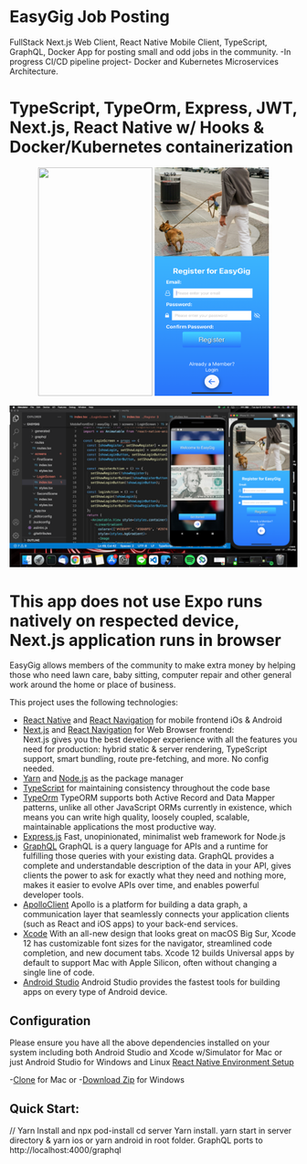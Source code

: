 # EasyGig Job Posting

FullStack Next.js Web Client, React Native Mobile Client, TypeScript, GraphQL, Docker App for posting small and odd jobs in the community. -In progress CI/CD pipeline project- Docker and Kubernetes Microservices Architecture.

# TypeScript, TypeOrm, Express, JWT, Next.js, React Native w/ Hooks & Docker/Kubernetes containerization

<p align="middle">
<img src="./readmeassets/splashscreen.png" width="200" height="400">
<img src="./readmeassets/registerscreen.png" width="200" height="400">
</p>

![Final App](./readmeassets/indev.png)

# This app does not use Expo runs natively on respected device, Next.js application runs in browser

EasyGig allows members of the community to make extra money by helping those who need lawn care, baby sitting, computer repair and other general work around the home or place of business.

This project uses the following technologies:

- [React Native](https://reactnative.dev/) and [React Navigation](https://reactnavigation.org/) for mobile frontend iOs & Android
- [Next.js](https://nextjs.org/) and [React Navigation](https://reactnavigation.org/) for Web Browser frontend:  
  Next.js gives you the best developer experience with all the features you need for production: hybrid static & server rendering, TypeScript support, smart bundling, route pre-fetching, and more. No config needed.
- [Yarn](https://yarnpkg.com/) and [Node.js](https://nodejs.org/en/) as the package manager
- [TypeScript](https://www.typescriptlang.org/) for maintaining consistency throughout the code base
- [TypeOrm](https://typeorm.io/#/) TypeORM supports both Active Record and Data Mapper patterns, unlike all other JavaScript ORMs currently in existence, which means you can write high quality, loosely coupled, scalable, maintainable applications the most productive way.
- [Express.js](https://expressjs.com/) Fast, unopinionated, minimalist web framework for Node.js
- [GraphQL](https://www.apollographql.com/docs/) GraphQL is a query language for APIs and a runtime for fulfilling those queries with your existing data. GraphQL provides a complete and understandable description of the data in your API, gives clients the power to ask for exactly what they need and nothing more, makes it easier to evolve APIs over time, and enables powerful developer tools.
- [ApolloClient](https://expressjs.com/) Apollo is a platform for building a data graph, a communication layer that seamlessly connects your application clients (such as React and iOS apps) to your back-end services.
- [Xcode](https://developer.apple.com/xcode/) With an all-new design that looks great on macOS Big Sur, Xcode 12 has customizable font sizes for the navigator, streamlined code completion, and new document tabs. Xcode 12 builds Universal apps by default to support Mac with Apple Silicon, often without changing a single line of code.
- [Android Studio](https://developer.android.com/studio/?gclid=CjwKCAjw07qDBhBxEiwA6pPbHpRPUCuKe-jtdsdpeUtfBDBLBXdoFiF-EcwrFwJwc2QE0NQ4dG6IjhoCboUQAvD_BwE&gclsrc=aw.ds) Android Studio provides the fastest tools for building apps on every type of Android device.

## Configuration

Please ensure you have all the above dependencies installed on your system including both Android Studio and Xcode w/Simulator for Mac or just Android Studio for Windows and Linux [React Native Environment Setup](https://reactnative.dev/docs/environment-setup)

-[Clone](https://github.com/derekwebdevcom/EasyGig.git) for Mac or -[Download Zip](https://github.com/derekwebdevcom/EasyGig/archive/refs/heads/master.zip) for Windows

## Quick Start:

// Yarn Install and npx pod-install cd server Yarn install.
yarn start in server directory & yarn ios or yarn android in root folder. GraphQL ports to
http://localhost:4000/graphql
